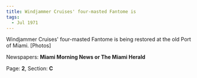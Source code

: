```yaml
---  
title: Windjammer Cruises' four-masted Fantome is  
tags:  
  - Jul 1971  
---  
```

  
Windjammer Cruises' four-masted Fantome is being restored at the old Port of Miami. [Photos]  
  
Newspapers: **Miami Morning News or The Miami Herald**  
  
Page: **2**, Section: **C** 
